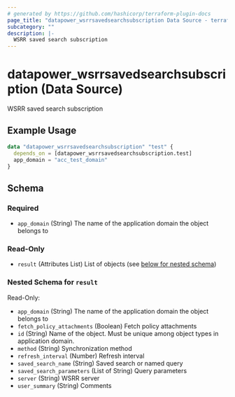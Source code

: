 ```yaml
---
# generated by https://github.com/hashicorp/terraform-plugin-docs
page_title: "datapower_wsrrsavedsearchsubscription Data Source - terraform-provider-datapower"
subcategory: ""
description: |-
  WSRR saved search subscription
---
```


# datapower_wsrrsavedsearchsubscription (Data Source)

WSRR saved search subscription

## Example Usage

```terraform
data "datapower_wsrrsavedsearchsubscription" "test" {
  depends_on = [datapower_wsrrsavedsearchsubscription.test]
  app_domain = "acc_test_domain"
}
```

<!-- schema generated by tfplugindocs -->
## Schema

### Required

- `app_domain` (String) The name of the application domain the object belongs to

### Read-Only

- `result` (Attributes List) List of objects (see [below for nested schema](#nestedatt--result))

<a id="nestedatt--result"></a>
### Nested Schema for `result`

Read-Only:

- `app_domain` (String) The name of the application domain the object belongs to
- `fetch_policy_attachments` (Boolean) Fetch policy attachments
- `id` (String) Name of the object. Must be unique among object types in application domain.
- `method` (String) Synchronization method
- `refresh_interval` (Number) Refresh interval
- `saved_search_name` (String) Saved search or named query
- `saved_search_parameters` (List of String) Query parameters
- `server` (String) WSRR server
- `user_summary` (String) Comments
